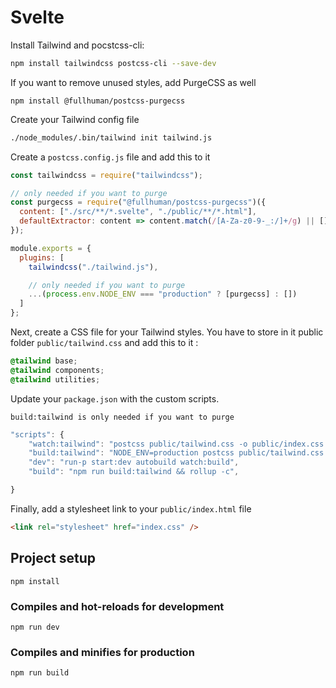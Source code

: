 # Svelte

Install Tailwind and pocstcss-cli:

```sh
npm install tailwindcss postcss-cli --save-dev
```

If you want to remove unused styles, add PurgeCSS as well

```
npm install @fullhuman/postcss-purgecss
```

Create your Tailwind config file

```sh
./node_modules/.bin/tailwind init tailwind.js
```

Create a `postcss.config.js` file and add this to it

```js
const tailwindcss = require("tailwindcss");

// only needed if you want to purge
const purgecss = require("@fullhuman/postcss-purgecss")({
  content: ["./src/**/*.svelte", "./public/**/*.html"],
  defaultExtractor: content => content.match(/[A-Za-z0-9-_:/]+/g) || []
});

module.exports = {
  plugins: [
    tailwindcss("./tailwind.js"),

    // only needed if you want to purge
    ...(process.env.NODE_ENV === "production" ? [purgecss] : [])
  ]
};
```

Next, create a CSS file for your Tailwind styles. You have to store in it public folder `public/tailwind.css` and add this to it :

```css
@tailwind base;
@tailwind components;
@tailwind utilities;
```

Update your `package.json` with the custom scripts.

`build:tailwind is only needed if you want to purge`

```js
"scripts": {
    "watch:tailwind": "postcss public/tailwind.css -o public/index.css -w",
    "build:tailwind": "NODE_ENV=production postcss public/tailwind.css -o public/index.css",
    "dev": "run-p start:dev autobuild watch:build",
    "build": "npm run build:tailwind && rollup -c",

}
```

Finally, add a stylesheet link to your `public/index.html` file

```html
<link rel="stylesheet" href="index.css" />
```

## Project setup

```
npm install
```

### Compiles and hot-reloads for development

```
npm run dev
```

### Compiles and minifies for production

```
npm run build
```
